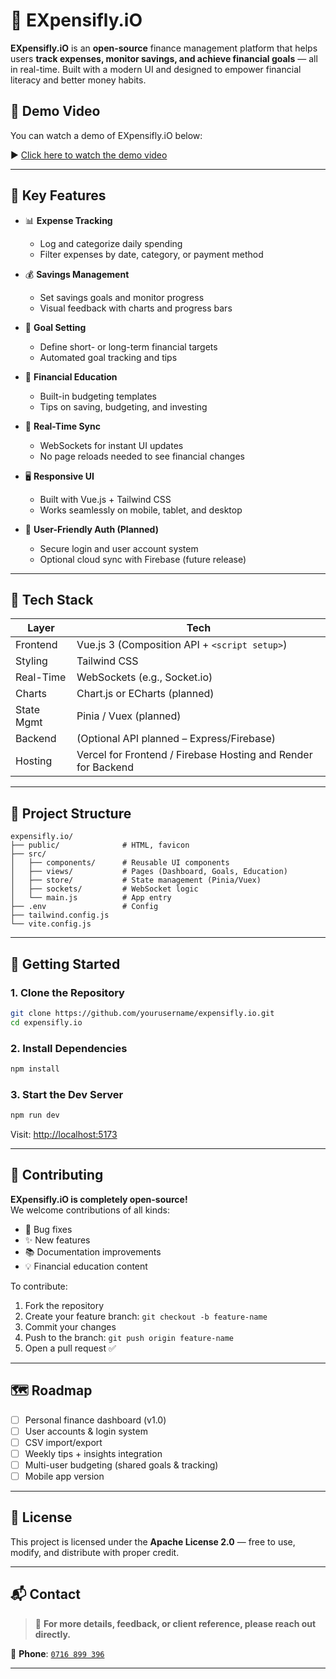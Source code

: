 # 💸 EXpensifly.iO

**EXpensifly.iO** is an **open-source** finance management platform that helps users **track expenses, monitor savings, and achieve financial goals** — all in real-time. Built with a modern UI and designed to empower financial literacy and better money habits.

## 🎥 Demo Video

You can watch a demo of EXpensifly.iO below:

▶️ [Click here to watch the demo video](./Frontend/src/assets/media/expensifly%20demo.mp4)

---

## 🌟 Key Features

- 📊 **Expense Tracking**
  - Log and categorize daily spending
  - Filter expenses by date, category, or payment method

- 💰 **Savings Management**
  - Set savings goals and monitor progress
  - Visual feedback with charts and progress bars

- 🎯 **Goal Setting**
  - Define short- or long-term financial targets
  - Automated goal tracking and tips

- 🧠 **Financial Education**
  - Built-in budgeting templates
  - Tips on saving, budgeting, and investing

- 🔁 **Real-Time Sync**
  - WebSockets for instant UI updates
  - No page reloads needed to see financial changes

- 🖥️ **Responsive UI**
  - Built with Vue.js + Tailwind CSS
  - Works seamlessly on mobile, tablet, and desktop

- 🔐 **User-Friendly Auth (Planned)**
  - Secure login and user account system
  - Optional cloud sync with Firebase (future release)

---

## 🔧 Tech Stack

| Layer       | Tech                                 |
|-------------|--------------------------------------|
| Frontend    | Vue.js 3 (Composition API + `<script setup>`) |
| Styling     | Tailwind CSS                         |
| Real-Time   | WebSockets (e.g., Socket.io)         |
| Charts      | Chart.js or ECharts (planned)        |
| State Mgmt  | Pinia / Vuex (planned)               |
| Backend     | (Optional API planned – Express/Firebase) |
| Hosting     | Vercel for Frontend / Firebase Hosting  and Render for Backend           |

---

## 📂 Project Structure

```
expensifly.io/
├── public/              # HTML, favicon
├── src/
│   ├── components/      # Reusable UI components
│   ├── views/           # Pages (Dashboard, Goals, Education)
│   ├── store/           # State management (Pinia/Vuex)
│   ├── sockets/         # WebSocket logic
│   └── main.js          # App entry
├── .env                 # Config
├── tailwind.config.js
└── vite.config.js
```

---

## 🚀 Getting Started

### 1. Clone the Repository

```bash
git clone https://github.com/yourusername/expensifly.io.git
cd expensifly.io
```

### 2. Install Dependencies

```bash
npm install
```

### 3. Start the Dev Server

```bash
npm run dev
```

Visit: [http://localhost:5173](http://localhost:5173)

---



## 🤝 Contributing

**EXpensifly.iO is completely open-source!**  
We welcome contributions of all kinds:

- 🐛 Bug fixes  
- ✨ New features  
- 📚 Documentation improvements  
- 💡 Financial education content  

To contribute:

1. Fork the repository  
2. Create your feature branch: `git checkout -b feature-name`  
3. Commit your changes  
4. Push to the branch: `git push origin feature-name`  
5. Open a pull request ✅  

---

## 🗺️ Roadmap

- [ ] Personal finance dashboard (v1.0)
- [ ] User accounts & login system
- [ ] CSV import/export
- [ ] Weekly tips + insights integration
- [ ] Multi-user budgeting (shared goals & tracking)
- [ ] Mobile app version

---

## 📜 License

This project is licensed under the **Apache License 2.0** — free to use, modify, and distribute with proper credit.


---

## 📬 Contact

> 💬 **For more details, feedback, or client reference, please reach out directly.**

📱 **Phone**: [`0716 899 396`](tel:+254716899396) 

---
